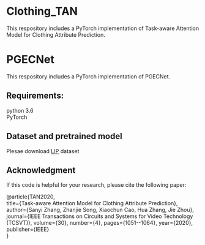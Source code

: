 # Clothing_TAN
This respository includes a PyTorch implementation of Task-aware Attention Model for Clothing Attribute Prediction.
# PGECNet
This respository includes a PyTorch implementation of PGECNet. 

## Requirements:<br>
python 3.6<br>
PyTorch<br>

## Dataset and pretrained model<br>
Plesae download [LIP](http://sysu-hcp.net/lip/overview.php) dataset<br>


## Acknowledgment  

If this code is helpful for your research, please cite the following paper:

<p>
@article{TAN2020,<br>
  title={Task-aware Attention Model for Clothing Attribute Prediction},<br>
  author={Sanyi Zhang, Zhanjie Song, Xiaochun Cao, Hua Zhang, Jie Zhou},<br>
  journal={IEEE Transactions on Circuits and Systems for Video Technology (TCSVT)},
  volume={30},
  number={4},
  pages={1051--1064},
  year={2020},
  publisher={IEEE}<br>
}
  </p>
